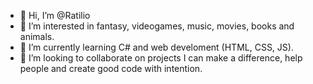 - 👋 Hi, I’m @Ratilio
- 👀 I’m interested in fantasy, videogames, music, movies, books and animals.
- 🌱 I’m currently learning C# and web develoment (HTML, CSS, JS).
- 💞️ I’m looking to collaborate on projects I can make a difference, help people and create good code with intention.

<!---
Ratilio/Ratilio is a ✨ special ✨ repository because its `README.md` (this file) appears on your GitHub profile.
You can click the Preview link to take a look at your changes.
--->
